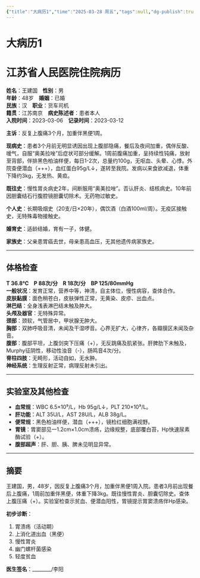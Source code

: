 ```yaml
---
{"title":"大病历1","time":"2025-03-28 周五","tags":null,"dg-publish":true,"permalink":"/200 学习/208 内科学/第04篇 消化系统/第00章 操作实践/大病历1/","dgPassFrontmatter":true,"created":"2025-03-28T18:24:06.989+08:00","updated":"2025-03-28T18:24:21.173+08:00"}
---
```


# 大病历1
# 江苏省人民医院住院病历  

**姓名**：王建国　**性别**：男  
**年龄**：48岁　**婚姻**：已婚  
**民族**：汉　**职业**：货车司机  
**籍贯**：江苏南京　**病史陈述者**：患者本人  
**入院时间**：2023-03-06　**记录时间**：2023-03-12  

**主诉**：反复上腹痛3个月，加重伴黑便1周。  

**现病史**：患者3个月前无明显诱因出现上腹部隐痛，餐后及夜间加重，偶伴反酸、嗳气，自服“奥美拉唑”后症状可部分缓解。1周前腹痛加重，呈持续性钝痛，放射至背部，伴排黑色柏油样便，每日1-2次，总量约100g，无呕血、头晕、心悸。外院查便潜血（+++），血红蛋白95g/L↓，遂转至我院。发病以来食欲减退，体重下降约3kg，无发热、黄疸。  

**既往史**：慢性胃炎病史2年，间断服用“奥美拉唑”。否认肝炎、结核病史。10年前因胆囊结石行腹腔镜胆囊切除术。无药物过敏史。  

**个人史**：长期吸烟史（20支/日×20年），偶饮酒（白酒100ml/周）。无疫区接触史，无特殊毒物接触史。  

**婚育史**：适龄结婚，育有一子，体健。  

**家族史**：父亲患胃癌去世，母亲患高血压，无其他遗传病家族史。  

----------------------------------------

## 体格检查  
**T 36.8℃　P 88次/分　R 18次/分　BP 125/80mmHg**  
**一般状况**：发育正常，营养中等，神清，自主体位，慢性病容，查体合作。  
**皮肤黏膜**：面色稍苍白，皮肤弹性正常，无黄染、皮疹、出血点。  
**淋巴结**：全身浅表淋巴结未触及肿大。  
**头颅及器官**：无特殊异常。  
**颈部**：颈软，气管居中，甲状腺无肿大。  
**胸部**：双肺呼吸音清，未闻及干湿啰音。心界无扩大，心律齐，各瓣膜区未闻及杂音。  
**腹部**：腹部平坦，上腹剑突下压痛（+），无反跳痛及肌紧张。肝脾肋下未触及，Murphy征阴性，移动性浊音（-），肠鸣音4次/分。  
**脊柱四肢**：无畸形，活动自如，无水肿。  
**神经系统**：生理反射正常，病理反射未引出。  

----------------------------------------

## 实验室及其他检查  
- **血常规**：WBC 6.5×10⁹/L，Hb 95g/L↓，PLT 210×10⁹/L。  
- **肝功能**：ALT 35U/L，AST 28U/L，ALB 38g/L。  
- **便常规**：黑色柏油样便，潜血（+++），镜检红细胞满视野。  
- **胃镜**：胃窦部见一1.2cm×1.0cm溃疡，边缘规整，底部覆白苔，Hp快速尿素酶试验（+）。  
- **腹部超声**：肝、胆、胰、脾未见明显异常。  

----------------------------------------

## 摘要  
王建国，男，48岁，因反复上腹痛3个月，加重伴黑便1周入院。患者3月前出现餐后上腹痛，1周前加重伴黑便，体重下降3kg。既往慢性胃炎、胆囊切除史。查体上腹压痛（+）。实验室检查示贫血、便潜血阳性，胃镜提示胃窦溃疡伴Hp感染。  

**初步诊断**：  
1. 胃溃疡（活动期）  
2. 上消化道出血（黑便）  
3. 慢性胃炎  
4. 幽门螺杆菌感染  
5. 轻度贫血  

**医生签名**：________/李阳  
















































































































































































































































































































































































































































